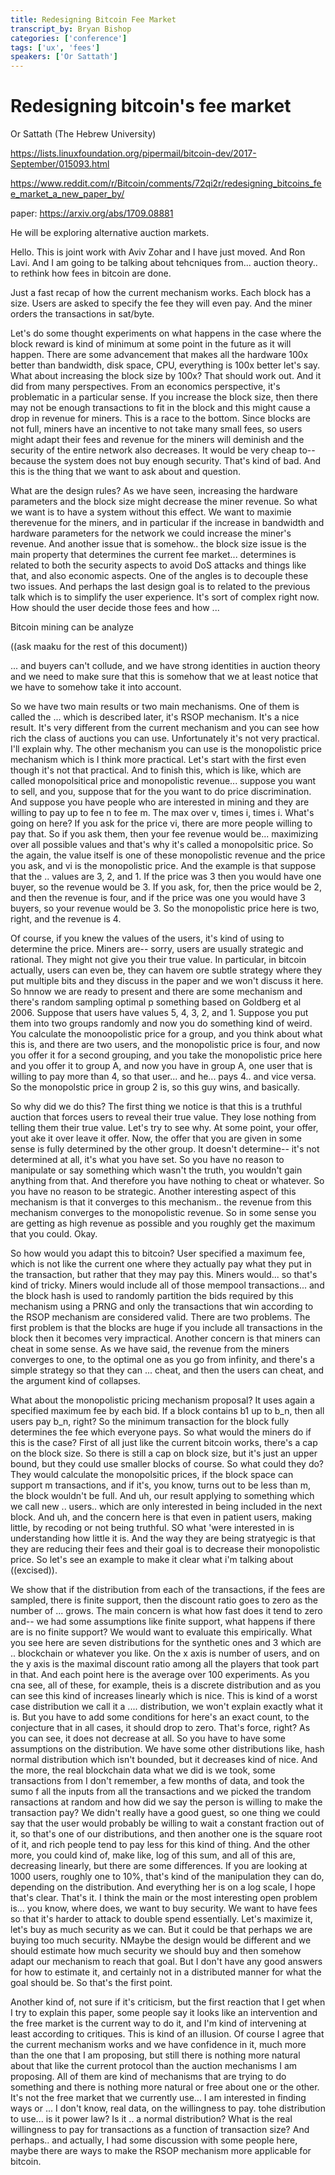 ```yaml
---
title: Redesigning Bitcoin Fee Market
transcript_by: Bryan Bishop
categories: ['conference']
tags: ['ux', 'fees']
speakers: ['Or Sattath']
---
```


# Redesigning bitcoin's fee market

Or Sattath (The Hebrew University)

<https://lists.linuxfoundation.org/pipermail/bitcoin-dev/2017-September/015093.html>

<https://www.reddit.com/r/Bitcoin/comments/72qi2r/redesigning_bitcoins_fee_market_a_new_paper_by/>

paper: <https://arxiv.org/abs/1709.08881>

He will be exploring alternative auction markets.

Hello. This is joint work with Aviv Zohar and I have just moved. And Ron Lavi. And I am going to be talking about tehcniques from... auction theory.. to rethink how fees in bitcoin are done.

Just a fast recap of how the current mechanism works. Each block has a size. Users are asked to specify the fee they will even pay. And the miner orders the transactions in sat/byte.

Let's do some thought experiments on what happens in the case where the block reward is kind of minimum at some point in the future as it will happen. There are some advancement that makes all the hardware 100x better than bandwidth, disk space, CPU, everything is 100x better let's say. What about increasing the block size by 100x? That should work out. And it did from many perspectives. From an economics perspective, it's problematic in a particular sense. If you increase the block size, then there may not be enough transactions to fit in the block and this might cause a drop in revenue for miners. This is a race to the bottom. Since blocks are not full, miners have an incentive to not take many small fees, so users might adapt their fees and revenue for the miners will deminish and the security of the entire network also decreases. It would be very cheap to-- because the system does not buy enough security. That's kind of bad. And this is the thing that we want to ask about and question.

What are the design rules? As we have seen, increasing the hardware parameters and the block size might decrease the miner revenue. So what we want is to have a system without this effect. We want to maximie therevenue for the miners, and in particular if the increase in bandwidth and hardware parameters for the network we could increase the miner's revenue. And another issue that is somehow.. the block size issue is the main property that determines the current fee market... determines is related to both the security aspects to avoid DoS attacks and things like that, and also economic aspects. One of the angles is to decouple these two issues. And perhaps the last design goal is to related to the previous talk which is to simplify the user experience. It's sort of complex right now. How should the user decide those fees and how ...

Bitcoin mining can be analyze

((ask maaku for the rest of this document))

... and buyers can't collude, and we have strong identities in auction theory and we need to make sure that this is somehow that we at least notice that we have to somehow take it into account.

So we have two main results or two main mechanisms. One of them is called the ... which is described later, it's RSOP mechanism. It's a nice result. It's very different from the current mechanism and you can see how rich the class of auctions you can use. Unfortunately it's not very practical. I'll explain why. The other mechanism you can use is the monopolistic price mechanism which is I think more practical. Let's start with the first even though it's not that practical. And to finish this, which is like, which are called monopolsitical price and monopolistic revenue... suppose you want to sell, and you, suppose that for the you want to do price discrimination. And suppose you have people who are interested in mining and they are willing to pay up to fee n to fee m. The max over v, times i, times i. What's going on here? If you ask for the price vi, there are more people willing to pay that. So if you ask them, then your fee revenue would be... maximizing over all possible values and that's why it's called a monopolsitic price. So the again, the value itself is one of these monopolistic revenue and the price you ask, and vi is the monopolistic price. And the example is that suppose that the .. values are 3, 2, and 1. If the price was 3 then you would have one buyer, so the revenue would be 3. If you ask, for, then the price would be 2, and then the revenue is four, and if the price was one you would have 3 buyers, so your revenue would be 3. So the monopolistic price here is two, right, and the revenue is 4.

Of course, if you knew the values of the users, it's kind of using to determine the price. Miners are-- sorry, users are usually strategic and rational. They might not give you their true value. In particular, in bitcoin actually, users can even be, they can havem ore subtle strategy where they put multiple bits and they discuss in the paper and we won't discuss it here. So hnnow we are ready to present and there are some mechanism and there's random sampling optimal p something based on Goldberg et al 2006. Suppose that users have values 5, 4, 3, 2, and 1. Suppose you put them into two groups randomly and now you do something kind of weird. You calculate the monoopolistic price for a group, and you think about what this is, and there are two users, and the monopolistic price is four, and now you offer it for a second grouping, and you take the monopolistic price here and you offer it to group A, and now you have in group A, one user that is willing to pay more than 4, so that user... and he... pays 4.. and vice versa. So the monopolstic price in group 2 is, so this guy wins, and basically.

So why did we do this? The first thing we notice is that this is a truthful auction that forces users to reveal their true value. They lose nothing from telling them their true value. Let's try to see why. At some point, your offer, yout ake it over leave it offer. Now, the offer that you are given in some sense is fully determined by the other group. It doesn't determine-- it's not determined at all, it's what you have set. So you have no reason to manipulate or say something which wasn't the truth, you wouldn't gain anything from that. And therefore you have nothing to cheat or whatever. So you have no reason to be strategic.
Another interesting aspect of this mechanism is that it converges to this mechanism.. the revenue from this mechanism converges to the monopolistic revenue. So in some sense you are getting as high revenue as possible and you roughly get the maximum that you could. Okay.

So how would you adapt this to bitcoin? User specified a maximum fee, which is not like the current one where they actually pay what they put in the transaction, but rather that they may pay this. Miners would... so that's kind of tricky. Miners would include all of those mempool transactions... and the block hash is used to randomly partition the bids required by this mechanism using a PRNG and only the transactions that win according to the RSOP mechanism are considered valid. There are two problems. The first problem is that the blocks are huge if you include all transactions in the block then it becomes very impractical. Another concern is that miners can cheat in some sense. As we have said, the revenue from the miners converges to one, to the optimal one as you go from infinity, and there's a simple strategy so that they can ... cheat, and then the users can cheat, and the argument kind of collapses.

What about the monopolistic pricing mechanism proposal? It uses again a specified maximum fee by each bid. If a block contains b1 up to b_n, then all users pay b_n, right? So the minimum transaction for the block fully determines the fee which everyone pays. So what would the miners do if this is the case? First of all just like the current bitcoin works, there's a cap on the block size. So there is still a cap on block size, but it's just an upper bound, but they could use smaller blocks of course. So what could they do? They would calculate the monopolsitic prices, if the block space can support m transactions, and if it's, you know, turns out to be less than m, the block wouldn't be full. And uh, our result applying to something which we call new .. users.. which are only interested in being included in the next block. And uh, and the concern here is that even in patient users, making little, by recoding or not being truthful. SO what 'were interested in is understanding how little it is. And the way they are being stratyegic is that they are reducing their fees and their goal is to decrease their monopolistic price. So let's see an example to make it clear what i'm talking about ((excised)).

We show that if the distribution from each of the transactions, if the fees are sampled, there is finite support, then the discount ratio goes to zero as the number of ... grows. The main concern is what how fast does it tend to zero and-- we had some assumptions like finite support, what happens if there are is no finite support? We would want to evaluate this empirically. What you see here are seven distributions for the synthetic ones and 3 which are .. blockchain or whatever you like. On the x axis is number of users, and on the y axis is the maximal discount ratio among all the players that took part in that. And each point here is the average over 100 experiments. As you cna see, all of these, for example, theis is a discrete distribution and as you can see this kind of increases linearly which is nice. This is kind of a worst case distribution we call it a .... distribution, we won't explain exactly what it is. But you have to add some conditions for here's an exact count, to the conjecture that in all cases, it should drop to zero. That's force, right? As you can see, it does not decrease at all. So you have to have some assumptions on the distribution. We have some other distributions like, hash normal distribution which isn't bounded, but it decreases kind of nice. And the more, the real blockchain data what we did is we took, some transactions from I don't remember, a few months of data, and took the sumo f all the inputs from all the transactions and we picked the trandom ransactions at random and how did we say the person is willing to make the transaction pay? We didn't really have a good guest, so one thing we could say that the user would probably be willing to wait a constant fraction out of it, so that's one of our distributions, and then another one is the square root of it, and rich people tend to pay less for this kind of thing. And the other more, you could kind of, make like, log of this sum, and all of this are, decreasing linearly, but there are some differences. If you are looking at 1000 users, roughly one to 10%, that's kind of the manipulation they can do, depending on the distribution. And everything her is on a log scale, I hope that's clear.
That's it. I think the main or the most interesting open problem is... you know, where does, we want to buy security. We want to have fees so that it's harder to attack to double spend essentially. Let's maximize it, let's buy as much security as we can. But it could be that perhaps we are buying too much security. NMaybe the design would be different and we should estimate how much security we should buy and then somehow adapt our mechanism to reach that goal. But I don't have any good answers for how to estimate it, and certainly not in a distributed manner for what the goal should be. So that's the first point.

Another kind of, not sure if it's criticism, but the first reaction that I get when I try to explain this paper, some people say it looks like an intervention and the free market is the current way to do it, and I'm kind of intervening at least according to critiques. This is kind of an illusion. Of course I agree that the current mechanism works and we have confidence in it, much more than the one that I am proposing, but still there is nothing more natural about that like the current protocol than the auction mechanisms I am proposing. All of them are kind of mechanisms that are trying to do something and there is nothing more natural or free about one or the other. It's not the free market that we currently use... I am interested in finding ways or ... I don't know, real data, on the willingness to pay. tohe distribution to use... is it power law? Is it .. a normal distribution? What is the real willingness to pay for transactions as a function of transaction size? And perhaps.. and actually, I had some discussion with some people here, maybe there are ways to make the RSOP mechanism more applicable for bitcoin.


